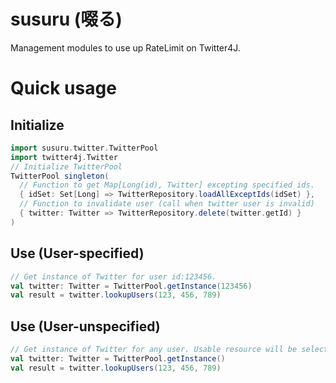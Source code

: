 # susuru (啜る)
Management modules to use up RateLimit on Twitter4J.

# Quick usage
## Initialize
```scala
import susuru.twitter.TwitterPool
import twitter4j.Twitter
// Initialize TwitterPool
TwitterPool singleton(
  // Function to get Map[Long(id), Twitter] excepting specified ids.
  { idSet: Set[Long] => TwitterRepository.loadAllExceptIds(idSet) },
  // Function to invalidate user (call when twitter user is invalid)
  { twitter: Twitter => TwitterRepository.delete(twitter.getId) }
)
```

## Use (User-specified)
```scala
// Get instance of Twitter for user id:123456.
val twitter: Twitter = TwitterPool.getInstance(123456)
val result = twitter.lookupUsers(123, 456, 789)
```

## Use (User-unspecified)
```scala
// Get instance of Twitter for any user. Usable resource will be selected.
val twitter: Twitter = TwitterPool.getInstance()
val result = twitter.lookupUsers(123, 456, 789)
```
